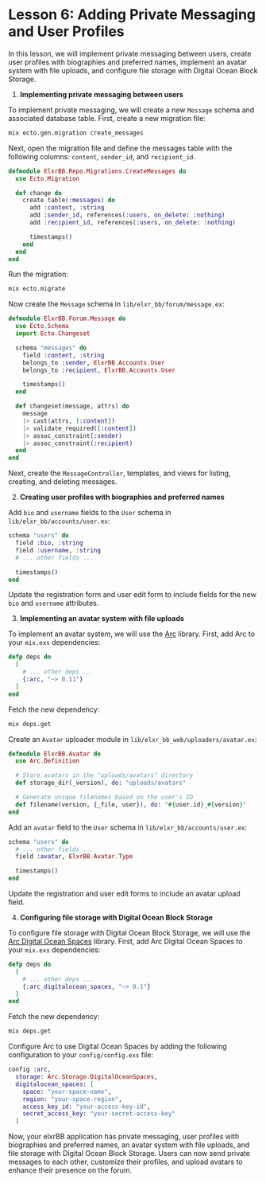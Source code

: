 # Lesson 6: Adding Private Messaging and User Profiles

In this lesson, we will implement private messaging between users, create user profiles with biographies and preferred names, implement an avatar system with file uploads, and configure file storage with Digital Ocean Block Storage.

1. **Implementing private messaging between users**

To implement private messaging, we will create a new `Message` schema and associated database table. First, create a new migration file:

```sh
mix ecto.gen.migration create_messages
```

Next, open the migration file and define the messages table with the following columns: `content`, `sender_id`, and `recipient_id`.

```elixir
defmodule ElxrBB.Repo.Migrations.CreateMessages do
  use Ecto.Migration

  def change do
    create table(:messages) do
      add :content, :string
      add :sender_id, references(:users, on_delete: :nothing)
      add :recipient_id, references(:users, on_delete: :nothing)

      timestamps()
    end
  end
end
```

Run the migration:

```sh
mix ecto.migrate
```

Now create the `Message` schema in `lib/elxr_bb/forum/message.ex`:

```elixir
defmodule ElxrBB.Forum.Message do
  use Ecto.Schema
  import Ecto.Changeset

  schema "messages" do
    field :content, :string
    belongs_to :sender, ElxrBB.Accounts.User
    belongs_to :recipient, ElxrBB.Accounts.User

    timestamps()
  end

  def changeset(message, attrs) do
    message
    |> cast(attrs, [:content])
    |> validate_required([:content])
    |> assoc_constraint(:sender)
    |> assoc_constraint(:recipient)
  end
end
```

Next, create the `MessageController`, templates, and views for listing, creating, and deleting messages.

2. **Creating user profiles with biographies and preferred names**

Add `bio` and `username` fields to the `User` schema in `lib/elxr_bb/accounts/user.ex`:

```elixir
schema "users" do
  field :bio, :string
  field :username, :string
  # ... other fields ...

  timestamps()
end
```

Update the registration form and user edit form to include fields for the new `bio` and `username` attributes.

3. **Implementing an avatar system with file uploads**

To implement an avatar system, we will use the [Arc](https://github.com/stavro/arc) library. First, add Arc to your `mix.exs` dependencies:

```elixir
defp deps do
  [
    # ... other deps ...
    {:arc, "~> 0.11"}
  ]
end
```

Fetch the new dependency:

```sh
mix deps.get
```

Create an `Avatar` uploader module in `lib/elxr_bb_web/uploaders/avatar.ex`:

```elixir
defmodule ElxrBB.Avatar do
  use Arc.Definition

  # Store avatars in the "uploads/avatars" directory
  def storage_dir(_version), do: "uploads/avatars"

  # Generate unique filenames based on the user's ID
  def filename(version, {_file, user}), do: "#{user.id}_#{version}"
end
```

Add an `avatar` field to the `User` schema in `lib/elxr_bb/accounts/user.ex`:

```elixir
schema "users" do
  # ... other fields ...
  field :avatar, ElxrBB.Avatar.Type

  timestamps()
end
```

Update the registration and user edit forms to include an avatar upload field.

4. **Configuring file storage with Digital Ocean Block Storage**

To configure file storage with Digital Ocean Block Storage, we will use the [Arc Digital Ocean Spaces](https://github.com/stavro/arc_digitalocean_spaces) library. First, add Arc Digital Ocean Spaces to your `mix.exs` dependencies:

```elixir
defp deps do
  [
    # ... other deps ...
    {:arc_digitalocean_spaces, "~> 0.1"}
  ]
end
```

Fetch the new dependency:

```sh
mix deps.get
```

Configure Arc to use Digital Ocean Spaces by adding the following configuration to your `config/config.exs` file:

```elixir
config :arc,
  storage: Arc.Storage.DigitalOceanSpaces,
  digitalocean_spaces: [
    space: "your-space-name",
    region: "your-space-region",
    access_key_id: "your-access-key-id",
    secret_access_key: "your-secret-access-key"
  ]
```

Now, your elxrBB application has private messaging, user profiles with biographies and preferred names, an avatar system with file uploads, and file storage with Digital Ocean Block Storage. Users can now send private messages to each other, customize their profiles, and upload avatars to enhance their presence on the forum.
